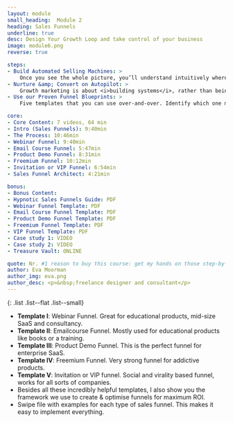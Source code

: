 ```yaml
---
layout: module
small_heading:  Module 2
heading: Sales Funnels
underline: true
desc: Design Your Growth Loop and take control of your business
image: module6.png
reverse: true

steps:
- Build Automated Selling Machines: >
    Once you see the whole picture, you’ll understand intuitively where funnels fit in. Learn to think like a “funnel architect”.
- Nurture &amp; Convert on Autopilot: >
    Growth marketing is about <i>building systems</i>, rather than being a slave to your business. Learn how to take yourself out of the picture.
- Use our Proven Funnel Blueprints: >
    Five templates that you can use over-and-over. Identify which one matches your business... and have a simple structure that you know will work.

core:
- Core Content: 7 videos, 64 min
- Intro (Sales Funnels): 9:40min
- The Process: 10:46min
- Webinar Funnel: 9:40min
- Email Course Funnel: 5:47min
- Product Demo Funnel: 8:31min
- Freemium Funnel: 10:12min
- Invitation or VIP Funnel: 6:54min
- Sales Funnel Architect: 4:21min

bonus:
- Bonus Content:
- Hypnotic Sales Funnels Guide: PDF
- Webinar Funnel Template: PDF
- Email Course Funnel Template: PDF
- Product Demo Funnel Template: PDF
- Freemium Funnel Template: PDF
- VIP Funnel Template: PDF
- Case study 1: VIDEO
- Case study 2: VIDEO
- Treasure Vault: ONLINE

quote: Nr. #1 reason to buy this course: get my hands on those step-by-step funnel templates!!
author: Eva Moorman
author_img: eva.png
author_desc: <p>&nbsp;freelance designer and consultant</p>
---
```


{: .list .list--flat .list--small}
- <b>Template I</b>: Webinar Funnel. Great for educational products, mid-size SaaS and consultancy.
- <b>Template II</b>: Emailcourse Funnel. Mostly used for educational products like books or a training.
- <b>Template III</b>: Product Demo Funnel. This is the perfect funnel for enterprise SaaS.
- <b>Template IV</b>: Freemium Funnel. Very strong funnel for addictive products.
- <b>Template V</b>: Invitation or VIP funnel. Social and virality based funnel, works for all sorts of companies.
- Besides all these incredibly helpful templates, I also show you the framework we use to create & optimise funnels for maximum ROI.
- Swipe file with examples for each type of sales funnel. This makes it easy to implement everything.
